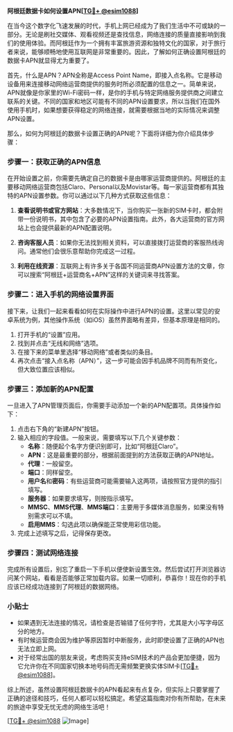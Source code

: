**阿根廷数据卡如何设置APN[[TG💪+ @esim1088](https://t.me/s/esim1088)]**

在当今这个数字化飞速发展的时代，手机上网已经成为了我们生活中不可或缺的一部分。无论是刷社交媒体、观看视频还是查找信息，网络连接的质量直接影响到我们的使用体验。而阿根廷作为一个拥有丰富旅游资源和独特文化的国家，对于旅行者来说，能够顺畅地使用互联网是非常重要的。因此，了解如何正确设置阿根廷的数据卡APN就显得尤为重要了。

首先，什么是APN？APN全称是Access Point Name，即接入点名称。它是移动设备用来连接移动网络运营商提供的服务时所必须配置的信息之一。简单来说，APN就像是你家里的Wi-Fi密码一样，是你的手机与特定网络服务提供商之间建立联系的关键。不同的国家和地区可能有不同的APN设置要求，所以当我们在国外使用手机时，如果想要获得稳定的网络连接，就需要根据当地的实际情况来调整APN设置。

那么，如何为阿根廷的数据卡设置正确的APN呢？下面将详细为你介绍具体步骤：

### 步骤一：获取正确的APN信息

在开始设置之前，你需要先确定自己的数据卡是由哪家运营商提供的。阿根廷的主要移动网络运营商包括Claro、Personal以及Movistar等。每一家运营商都有其独特的APN设置参数。你可以通过以下几种方式获取这些信息：

1. **查看说明书或官方网站**：大多数情况下，当你购买一张新的SIM卡时，都会附带一份说明书，其中包含了必要的APN设置指南。此外，各大运营商的官方网站上也会提供最新的APN配置说明。
   
2. **咨询客服人员**：如果你无法找到相关资料，可以直接拨打运营商的客服热线询问。通常他们会很乐意帮助你完成这一过程。

3. **利用在线资源**：互联网上有许多关于各国不同运营商APN设置方法的文章，你可以搜索“阿根廷+运营商名+APN”这样的关键词来寻找答案。

### 步骤二：进入手机的网络设置界面

接下来，让我们一起来看看如何在实际操作中进行APN的设置。这里以常见的安卓系统为例，其他操作系统（如iOS）虽然界面略有差异，但基本原理是相同的。

1. 打开手机的“设置”应用。
2. 找到并点击“无线和网络”选项。
3. 在接下来的菜单里选择“移动网络”或者类似的条目。
4. 再次点击“接入点名称（APN）”，这一步可能会因手机品牌不同而有所变化，但大致位置应该相似。

### 步骤三：添加新的APN配置

一旦进入了APN管理页面后，你需要手动添加一个新的APN配置项。具体操作如下：

1. 点击右下角的“新建APN”按钮。
2. 输入相应的字段值。一般来说，需要填写以下几个关键参数：
   - **名称**：随便起个名字方便识别即可，比如“阿根廷Claro”。
   - **APN**：这是最重要的部分，根据前面提到的方法获取正确的APN地址。
   - **代理**：一般留空。
   - **端口**：同样留空。
   - **用户名**和**密码**：有些运营商可能需要输入这两项，请按照官方提供的指引填写。
   - **服务器**：如果要求填写，则按指示填写。
   - **MMSC**、**MMS代理**、**MMS端口**：主要用于多媒体消息服务，如果没有特别需求可以不填。
   - **启用MMS**：勾选此项以确保能正常使用彩信功能。
3. 完成上述填写之后，记得保存更改。

### 步骤四：测试网络连接

完成所有设置后，别忘了重启一下手机以便使新设置生效。然后尝试打开浏览器访问某个网站，看看是否能够正常加载内容。如果一切顺利，恭喜你！现在你的手机应该已经成功连接到了阿根廷的数据网络。

### 小贴士

- 如果遇到无法连接的情况，请检查是否输错了任何字符，尤其是大小写字母区分的地方。
- 有时候运营商会因为维护等原因暂时中断服务，此时即使设置了正确的APN也无法立即上网。
- 对于经常出国的朋友来说，考虑购买支持eSIM技术的产品会更加便捷，因为它允许你在不同国家切换本地号码而无需频繁更换实体SIM卡[[TG💪+ @esim1088](https://t.me/s/esim1088)]。

综上所述，虽然设置阿根廷数据卡的APN看起来有点复杂，但实际上只要掌握了正确的途径和技巧，任何人都可以轻松搞定。希望这篇指南对你有所帮助，在未来的旅途中享受无忧无虑的网络生活吧！

[[TG💪+ @esim1088](https://t.me/s/esim1088) ![Image](https://i.postimg.cc/4NQfJmqS/Snipaste-2025-05-13-00-14-12.png)]